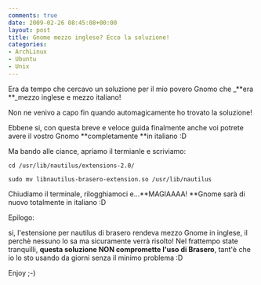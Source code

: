 ```yaml
---
comments: true
date: 2009-02-26 08:45:08+00:00
layout: post
title: Gnome mezzo inglese? Ecco la soluzione!
categories:
- ArchLinux
- Ubuntu
- Unix
---
```


Era da tempo che cercavo un soluzione per il mio povero Gnomo che _**era **_mezzo inglese e mezzo italiano!

Non ne venivo a capo fin quando automagicamente ho trovato la soluzione!

Ebbene si, con questa breve e veloce guida finalmente anche voi potrete avere il vostro Gnomo **completamente **in italiano :D

Ma bando alle ciance, apriamo il termianle e scriviamo:


`cd /usr/lib/nautilus/extensions-2.0/`




`sudo mv libnautilus-brasero-extension.so /usr/lib/nautilus`



Chiudiamo il terminale, rilogghiamoci e...**MAGIAAAA! **Gnome sarà di nuovo totalmente in italiano :D

Epilogo:

si, l'estensione per nautilus di brasero rendeva mezzo Gnome in inglese, il perchè nessuno lo sa ma sicuramente verrà risolto! Nel frattempo state tranquilli, **questa soluzione NON compromette l'uso di Brasero**, tant'è che io lo sto usando da giorni senza il minimo problema :D

Enjoy ;-)
